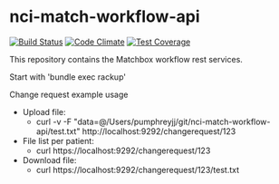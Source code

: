 nci-match-workflow-api
=======================

[![Build Status](https://travis-ci.org/CBIIT/nci-match-workflow-api.svg?branch=master)](https://travis-ci.org/CBIIT/nci-match-workflow-api)
[![Code Climate](https://codeclimate.com/github/CBIIT/nci-match-workflow-api/badges/gpa.svg)](https://codeclimate.com/github/CBIIT/nci-match-workflow-api)
[![Test Coverage](https://codeclimate.com/github/CBIIT/nci-match-workflow-api/badges/coverage.svg)](https://codeclimate.com/github/CBIIT/nci-match-workflow-api/coverage)

This repository contains the Matchbox workflow rest services.

Start with 'bundle exec rackup'

Change request example usage
* Upload file:
  * curl -v -F "data=@/Users/pumphreyjj/git/nci-match-workflow-api/test.txt" http://localhost:9292/changerequest/123
* File list per patient:
  * curl https://localhost:9292/changerequest/123
* Download file:
  * curl https://localhost:9292/changerequest/123/test.txt